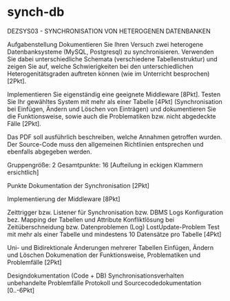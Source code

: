 synch-db
========

DEZSYS03 - SYNCHRONISATION VON HETEROGENEN DATENBANKEN

Aufgabenstellung
Dokumentieren Sie Ihren Versuch zwei heterogene Datenbanksysteme (MySQL, Postgresql) zu synchronisieren. Verwenden Sie dabei unterschiedliche Schemata (verschiedene Tabellenstruktur) und zeigen Sie auf, welche Schwierigkeiten bei den unterschiedlichen Heterogenitätsgraden auftreten können (wie im Unterricht besprochen) [2Pkt].

Implementieren Sie eigenständig eine geeignete Middleware [8Pkt]. Testen Sie Ihr gewähltes System mit mehr als einer Tabelle [4Pkt] (Synchronisation bei Einfügen, Ändern und Löschen von Einträgen) und dokumentieren Sie die Funktionsweise, sowie auch die Problematiken bzw. nicht abgedeckte Fälle [2Pkt].

Das PDF soll ausführlich beschreiben, welche Annahmen getroffen wurden. Der Source-Code muss den allgemeinen Richtlinien entsprechen und ebenfalls abgegeben werden.

Gruppengröße: 2
Gesamtpunkte: 16 [Aufteilung in eckigen Klammern ersichtlich]

Punkte
Dokumentation der Synchronisation [2Pkt]

Implementierung der Middleware [8Pkt]

Zeittrigger bzw. Listener für Synchronisation bzw. DBMS Logs
Konfiguration bez. Mapping der Tabellen und Attribute
Konfliktlösung bei Zeitüberschneidung bzw. Datenproblemen (Log)
LostUpdate-Problem
Test mit mehr als einer Tabelle und mindestens 10 Datensätze pro Tabelle [4Pkt]

Uni- und Bidirektionale Änderungen mehrerer Tabellen
Einfügen, Ändern und Löschen
Dokumenation der Funktionsweise, Problematiken und Problemfälle [2Pkt]

Designdokumentation (Code + DB)
Synchronisationsverhalten
unbehandelte Problemfälle
Protokoll und Sourcecodedokumentation [0..-6Pkt]
